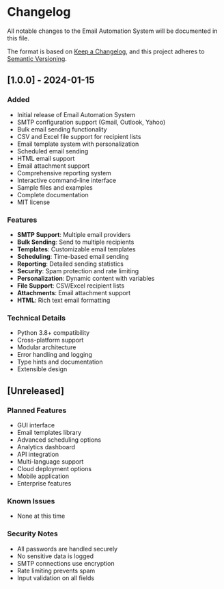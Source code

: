 # Changelog

All notable changes to the Email Automation System will be documented in this file.

The format is based on [Keep a Changelog](https://keepachangelog.com/en/1.0.0/),
and this project adheres to [Semantic Versioning](https://semver.org/spec/v2.0.0.html).

## [1.0.0] - 2024-01-15

### Added
- Initial release of Email Automation System
- SMTP configuration support (Gmail, Outlook, Yahoo)
- Bulk email sending functionality
- CSV and Excel file support for recipient lists
- Email template system with personalization
- Scheduled email sending
- HTML email support
- Email attachment support
- Comprehensive reporting system
- Interactive command-line interface
- Sample files and examples
- Complete documentation
- MIT license

### Features
- **SMTP Support**: Multiple email providers
- **Bulk Sending**: Send to multiple recipients
- **Templates**: Customizable email templates
- **Scheduling**: Time-based email sending
- **Reporting**: Detailed sending statistics
- **Security**: Spam protection and rate limiting
- **Personalization**: Dynamic content with variables
- **File Support**: CSV/Excel recipient lists
- **Attachments**: Email attachment support
- **HTML**: Rich text email formatting

### Technical Details
- Python 3.8+ compatibility
- Cross-platform support
- Modular architecture
- Error handling and logging
- Type hints and documentation
- Extensible design

## [Unreleased]

### Planned Features
- GUI interface
- Email templates library
- Advanced scheduling options
- Analytics dashboard
- API integration
- Multi-language support
- Cloud deployment options
- Mobile application
- Enterprise features

### Known Issues
- None at this time

### Security Notes
- All passwords are handled securely
- No sensitive data is logged
- SMTP connections use encryption
- Rate limiting prevents spam
- Input validation on all fields
